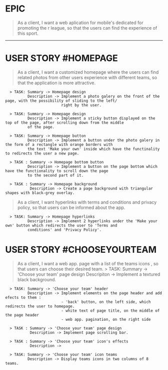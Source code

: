 # EPIC

> As a client, I want a web aplication for mobile's dedicated for promoting the r league, so that the users can find the 
experience of this sport.




-------------------------------------------------------------------------------

# USER STORY #HOMEPAGE

> As a client, I want a customized homepage where the users can find related photos from other users experience with different 
teams, so that the application is more attractive. 

      > TASK: Summary -> Homepage design
              Description -> Implement a photo galery on the front of the page, with the possibility of sliding to the left/
                             right by the user.

      > TASK: Summary -> Homepage design
              Description -> Implement a sticky button displayed on the top of the page, after scrolling down from the middle
              of the page.
              
      > TASK: Summary -> Homepage button
              Description -> Implement a button under the photo galery in the form of a rectangle with orange borders with 
              the text 'Make your own' inside which have the functinality to redirects the user a new page.
              
      > TASK : Summary -> Homepage bottom button
              Description -> Implement a button on the page bottom which have the functionality to scroll down the page 
              to the second part of it.
              
      > TASK : Summary -> Homepage background
               Description -> Create a page background with triangular shapes with black-grey overlay. 
               
> As a client, I want hyperlinks with terms and conditions and privacy policy, so that users can be informed about the app.
      
      > TASK: Summary -> Homepage hyperlinks
              Description -> Implement 2 hyperlinks under the 'Make your own' button which redirects the user to 'Terms and
              conditions' and 'Privacy Policy'.
              
              
# USER STORY #CHOOSEYOURTEAM 

> As a client, I want a web app. page with a list of the teams icons , so that users can choose their desired team.
      > TASK: Summary -> 'Choose your team' page design 
              Descripiton -> Implement a textured black background.
              
      > TASK: Summary -> 'Choose your team' header
              Description -> Implement elements on the page header and add efects to them :
                             - 'back' button, on the left side, which redirects the user to homepage.
                             - white text of page title, on the middle of the page header
                             - web app. pagination, on the right side
                             
      > TASK : Summary -> 'Choose your team' page design
               Description -> Implement page scrolling bar.
               
      > TASK : Summary -> 'Choose your team' icon's effects
               Description -> 
      
      > TASK: Summary -> 'Choose your team' icon teams
              Description -> Display teams icons in two columns of 8 teams.
      
      
